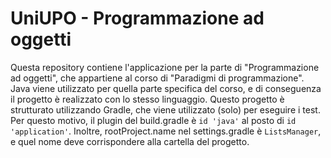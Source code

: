 # UniUPO - Programmazione ad oggetti
Questa repository contiene l'applicazione per la parte di "Programmazione ad oggetti", che appartiene al corso di "Paradigmi di programmazione".
Java viene utilizzato per quella parte specifica del corso, e di conseguenza il progetto è realizzato con lo stesso linguaggio.
Questo progetto è strutturato utilizzando Gradle, che viene utilizzato (solo) per eseguire i test.
Per questo motivo, il plugin del build.gradle è `id 'java'` al posto di `id 'application'`.
Inoltre, rootProject.name nel settings.gradle è `ListsManager`, e quel nome deve corrispondere alla cartella del progetto.